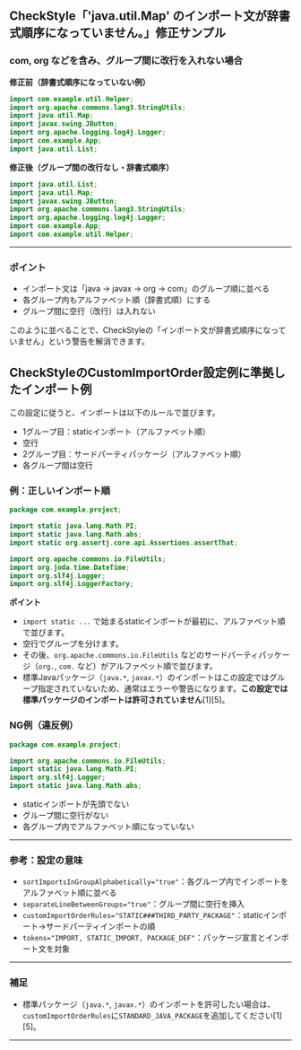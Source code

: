 ## CheckStyle「'java.util.Map' のインポート文が辞書式順序になっていません。」修正サンプル  
### com, org などを含み、グループ間に改行を入れない場合

**修正前（辞書式順序になっていない例）**

```java
import com.example.util.Helper;
import org.apache.commons.lang3.StringUtils;
import java.util.Map;
import javax.swing.JButton;
import org.apache.logging.log4j.Logger;
import com.example.App;
import java.util.List;
```

**修正後（グループ間の改行なし・辞書式順序）**

```java
import java.util.List;
import java.util.Map;
import javax.swing.JButton;
import org.apache.commons.lang3.StringUtils;
import org.apache.logging.log4j.Logger;
import com.example.App;
import com.example.util.Helper;
```

---

### ポイント

- インポート文は「java → javax → org → com」のグループ順に並べる
- 各グループ内もアルファベット順（辞書式順）にする
- グループ間に空行（改行）は入れない

このように並べることで、CheckStyleの「インポート文が辞書式順序になっていません」という警告を解消できます。

## CheckStyleのCustomImportOrder設定例に準拠したインポート例

この設定に従うと、インポートは以下のルールで並びます。

- 1グループ目：staticインポート（アルファベット順）
- 空行
- 2グループ目：サードパーティパッケージ（アルファベット順）
- 各グループ間は空行

### 例：正しいインポート順

```java
package com.example.project;

import static java.lang.Math.PI;
import static java.lang.Math.abs;
import static org.assertj.core.api.Assertions.assertThat;

import org.apache.commons.io.FileUtils;
import org.joda.time.DateTime;
import org.slf4j.Logger;
import org.slf4j.LoggerFactory;
```

**ポイント**

- `import static ...` で始まるstaticインポートが最初に、アルファベット順で並びます。
- 空行でグループを分けます。
- その後、`org.apache.commons.io.FileUtils` などのサードパーティパッケージ（`org.`, `com.` など）がアルファベット順で並びます。
- 標準Javaパッケージ（`java.*`, `javax.*`）のインポートはこの設定ではグループ指定されていないため、通常はエラーや警告になります。**この設定では標準パッケージのインポートは許可されていません**[1][5]。

### NG例（違反例）

```java
package com.example.project;

import org.apache.commons.io.FileUtils;
import static java.lang.Math.PI;
import org.slf4j.Logger;
import static java.lang.Math.abs;
```

- staticインポートが先頭でない
- グループ間に空行がない
- 各グループ内でアルファベット順になっていない

---

### 参考：設定の意味

- `sortImportsInGroupAlphabetically="true"`：各グループ内でインポートをアルファベット順に並べる
- `separateLineBetweenGroups="true"`：グループ間に空行を挿入
- `customImportOrderRules="STATIC###THIRD_PARTY_PACKAGE"`：staticインポート→サードパーティインポートの順
- `tokens="IMPORT, STATIC_IMPORT, PACKAGE_DEF"`：パッケージ宣言とインポート文を対象

---

### 補足

- 標準パッケージ（`java.*`, `javax.*`）のインポートを許可したい場合は、`customImportOrderRules`に`STANDARD_JAVA_PACKAGE`を追加してください[1][5]。

---
